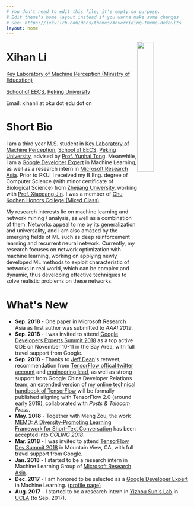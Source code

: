```yaml
---
# You don't need to edit this file, it's empty on purpose.
# Edit theme's home layout instead if you wanna make some changes
# See: https://jekyllrb.com/docs/themes/#overriding-theme-defaults
layout: home
---
```


<img style="float: right; width: 30%" src="{{site.url}}/assets/about/me.jpg">

<h1 class="post-title">Xihan Li</h1>

[Key Laboratory of Machine Perception (Ministry of Education)](http://www.klmp.pku.edu.cn)

[School of EECS](http://eecs.pku.edu.cn/en/), [Peking University](http://english.pku.edu.cn/)

Email: xihanli at pku dot edu dot cn

# Short Bio

I am a third year M.S. student in [Key Laboratory of Machine Perception](http://www.klmp.pku.edu.cn), [School of EECS](http://eecs.pku.edu.cn/en/), [Peking University](http://english.pku.edu.cn/), advised by [Prof. Yunhai Tong](http://www.cis.pku.edu.cn/faculty/system/tongyunhai/tongyunhai.htm). Meanwhile, I am a [Google Developer Expert](https://developers.google.com/experts/about) in Machine Learning, as well as a research intern in [Microsoft Research Asia](https://www.microsoft.com/en-us/research/lab/microsoft-research-asia/). Prior to PKU, I received my B.Eng. degree of Computer Science (with minor certificate of Biological Science) from [Zhejiang University](http://www.zju.edu.cn/english), working with [Prof. Xiaogang Jin](https://person.zju.edu.cn/0096364). I was a member of [Chu Kochen Honors College (Mixed Class)](http://ckc.zju.edu.cn/english/).

 My research interests lie on machine learning and network mining / analysis, as well as a combination of them. Networks appeal to me by its generalization and universality, and I am also amazed by the emerging fields of ML such as deep reinforcement learning and recurrent neural network. Currently, my research focuses on network optimization with machine learning, working on applying newly developed ML methods to exploit characteristic of networks in real world, which can be complex and dynamic, thus developing effective techniques to solve realistic problems on these networks.

# What's New

- **Sep. 2018** - One paper in Microsoft Research Asia as first author was submitted to *AAAI 2019*.
- **Sep. 2018** - I was invited to attend [Google Developers Experts Summit 2018](https://events.withgoogle.com/experts-summit-2018/) as a top active GDE on November 10-11 in the Bay Area, with full travel support from Google.
- **Sep. 2018** - Thanks to [Jeff Dean](https://twitter.com/JeffDean)'s retweet, recommendation from [TensorFlow offical twitter account](https://twitter.com/TensorFlow/status/1039546360738009088) and [engineering lead](https://twitter.com/rajatmonga/status/1038890497702420480), as well as strong support from Google China Developer Relations team, an extended version of [my online technical handbook of TensorFlow](/resources/#a-concise-handbook-of-tensorflow) will be formally published aligning with TensorFlow 2.0 (around early 2019), collaborated with *Posts & Telecom Press*.
- **May. 2018** - Together with Meng Zou, the work [MEMD: A Diversity-Promoting Learning Framework for Short-Text Conversation](http://www.aclweb.org/anthology/C18-1109) has been accepted into *COLING 2018*.
- **Mar. 2018** - I was invited to attend [TensorFlow Dev Summit 2018](https://www.tensorflow.org/dev-summit/) in Mountain View, CA, with full travel support from Google.
- **Jan. 2018** - I started to be a research intern in Machine Learning Group of [Microsoft Research Asia](https://www.microsoft.com/en-us/research/lab/microsoft-research-asia/).
- **Dec. 2017** - I am honored to be selected as a [Google Developer Expert](https://developers.google.com/experts/about) in Machine Learning.  [(profile page)](https://developers.google.com/experts/people/xihan-li)
- **Aug. 2017** - I started to be a research intern in [Yizhou Sun's Lab](http://web.cs.ucla.edu/~yzsun/index.html) in [UCLA](http://www.ucla.edu/) (to Sep. 2017).
